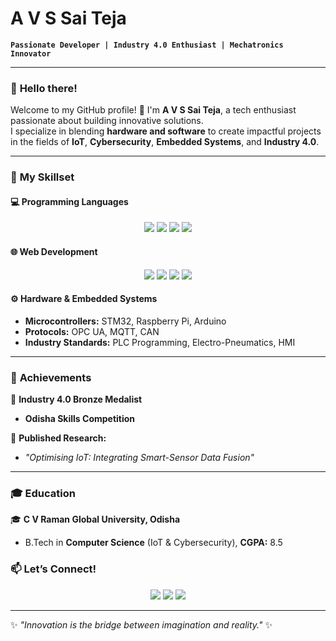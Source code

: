 #  **A V S Sai Teja**  
**`Passionate Developer | Industry 4.0 Enthusiast | Mechatronics Innovator`**

---

### 👋 **Hello there!**  
Welcome to my GitHub profile! 🚀 I'm **A V S Sai Teja**, a tech enthusiast passionate about building innovative solutions.  
I specialize in blending **hardware and software** to create impactful projects in the fields of **IoT**, **Cybersecurity**, **Embedded Systems**, and **Industry 4.0**.


---

### 🔧 **My Skillset**  

#### 💻 **Programming Languages**  
<p align="center">
   <img src="https://img.shields.io/badge/-C-blue?style=for-the-badge&logo=c" />
   <img src="https://img.shields.io/badge/-Python-3776AB?style=for-the-badge&logo=python&logoColor=white" />
   <img src="https://img.shields.io/badge/-Java-orange?style=for-the-badge&logo=java&logoColor=white" />
   <img src="https://img.shields.io/badge/-JavaScript-F7DF1E?style=for-the-badge&logo=javascript&logoColor=black" />
</p>

#### 🌐 **Web Development**  
<p align="center">
   <img src="https://img.shields.io/badge/-HTML5-E34F26?style=for-the-badge&logo=html5&logoColor=white" />
   <img src="https://img.shields.io/badge/-CSS3-1572B6?style=for-the-badge&logo=css3&logoColor=white" />
   <img src="https://img.shields.io/badge/-Node.js-339933?style=for-the-badge&logo=node.js&logoColor=white" />
   <img src="https://img.shields.io/badge/-Express.js-000000?style=for-the-badge&logo=express&logoColor=white" />
</p>

#### ⚙️ **Hardware & Embedded Systems**  
- **Microcontrollers:** STM32, Raspberry Pi, Arduino  
- **Protocols:** OPC UA, MQTT, CAN  
- **Industry Standards:** PLC Programming, Electro-Pneumatics, HMI  

---

### 🌟 **Achievements**  

🏅 **Industry 4.0 Bronze Medalist**  
- **Odisha Skills Competition**  

📜 **Published Research:**  
- *"Optimising IoT: Integrating Smart-Sensor Data Fusion"*  



---

### 🎓 **Education**  
🎓 **C V Raman Global University, Odisha**  
- B.Tech in **Computer Science** (IoT & Cybersecurity), **CGPA:** 8.5  



### 📫 **Let’s Connect!**  
<p align="center">
   <a href="mailto:saiteja00121@gmail.com"><img src="https://img.shields.io/badge/Email-D14836?style=for-the-badge&logo=gmail&logoColor=white" /></a>
   <a [href="https://www.linkedin.com/in/yourlinkedin](https://www.linkedin.com/in/a-v-s-sai-teja-69596b189/)"><img src="https://img.shields.io/badge/LinkedIn-0077B5?style=for-the-badge&logo=linkedin&logoColor=white" /></a>
   <a [href="https://yourportfolio.com](https://saiteja00121.wixsite.com/saiteja2401)"><img src="https://img.shields.io/badge/Portfolio-4E69C8?style=for-the-badge&logo=About.me&logoColor=white" /></a>
</p>

---

✨ *"Innovation is the bridge between imagination and reality."* ✨
